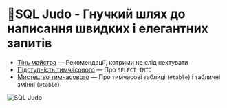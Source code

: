 # 🥋SQL Judo - Гнучкий шлях до написання швидких і елегантних запитів

- [Тінь майстра](.0.%20SQL%20Judo.%20Тінь%20майстра.md) — Рекомендації, котрими не слід нехтувати
- [Підступність тимчасового](.1.%20SQL%20Judo.%20підступність%20тимчасового.md) — Про `SELECT INTO`
- [Мистецтво тимчасового](.2.%20SQL%20Judo.%20мистецтво%20тимчасового.md) — Про тимчасові таблиці (`#table`) і табличні змінні (`@table`)

![SQL Judo](.sql%20judo.png)
